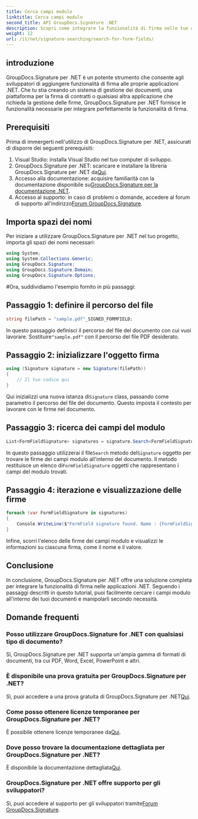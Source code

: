 ```yaml
---
title: Cerca campi modulo
linktitle: Cerca campi modulo
second_title: API GroupDocs.Signature .NET
description: Scopri come integrare la funzionalità di firma nelle tue applicazioni .NET con GroupDocs.Signature per .NET. Segui la nostra guida passo passo per una gestione dei documenti senza problemi.
weight: 12
url: /it/net/signature-searching/search-for-form-fields/
---
```

## introduzione
GroupDocs.Signature per .NET è un potente strumento che consente agli sviluppatori di aggiungere funzionalità di firma alle proprie applicazioni .NET. Che tu stia creando un sistema di gestione dei documenti, una piattaforma per la firma di contratti o qualsiasi altra applicazione che richieda la gestione delle firme, GroupDocs.Signature per .NET fornisce le funzionalità necessarie per integrare perfettamente la funzionalità di firma.
## Prerequisiti
Prima di immergerti nell'utilizzo di GroupDocs.Signature per .NET, assicurati di disporre dei seguenti prerequisiti:
1. Visual Studio: installa Visual Studio nel tuo computer di sviluppo.
2.  GroupDocs.Signature per .NET: scaricare e installare la libreria GroupDocs.Signature per .NET da[Qui](https://releases.groupdocs.com/signature/net/).
3.  Accesso alla documentazione: acquisire familiarità con la documentazione disponibile su[GroupDocs.Signature per la documentazione .NET](https://tutorials.groupdocs.com/signature/net/).
4.  Accesso al supporto: in caso di problemi o domande, accedere al forum di supporto all'indirizzo[Forum GroupDocs.Signature](https://forum.groupdocs.com/c/signature/13).

## Importa spazi dei nomi
Per iniziare a utilizzare GroupDocs.Signature per .NET nel tuo progetto, importa gli spazi dei nomi necessari:
```csharp
using System;
using System.Collections.Generic;
using GroupDocs.Signature;
using GroupDocs.Signature.Domain;
using GroupDocs.Signature.Options;
```
#Ora, suddividiamo l'esempio fornito in più passaggi:
## Passaggio 1: definire il percorso del file
```csharp
string filePath = "sample.pdf"_SIGNED_FORMFIELD;
```
 In questo passaggio definisci il percorso del file del documento con cui vuoi lavorare. Sostituire`"sample.pdf"` con il percorso del file PDF desiderato.
## Passaggio 2: inizializzare l'oggetto firma
```csharp
using (Signature signature = new Signature(filePath))
{
    // Il tuo codice qui
}
```
 Qui inizializzi una nuova istanza di`Signature` class, passando come parametro il percorso del file del documento. Questo imposta il contesto per lavorare con le firme nel documento.
## Passaggio 3: ricerca dei campi del modulo
```csharp
List<FormFieldSignature> signatures = signature.Search<FormFieldSignature>(SignatureType.FormField);
```
 In questo passaggio utilizzerai il file`Search` metodo del`Signature` oggetto per trovare le firme dei campi modulo all'interno del documento. Il metodo restituisce un elenco di`FormFieldSignature` oggetti che rappresentano i campi del modulo trovati.
## Passaggio 4: iterazione e visualizzazione delle firme
```csharp
foreach (var FormFieldSignature in signatures)
{
    Console.WriteLine($"FormField signature found. Name : {FormFieldSignature.Name}. Value: {FormFieldSignature.Value}");
}
```
Infine, scorri l'elenco delle firme dei campi modulo e visualizzi le informazioni su ciascuna firma, come il nome e il valore.

## Conclusione
In conclusione, GroupDocs.Signature per .NET offre una soluzione completa per integrare la funzionalità di firma nelle applicazioni .NET. Seguendo i passaggi descritti in questo tutorial, puoi facilmente cercare i campi modulo all'interno dei tuoi documenti e manipolarli secondo necessità.
## Domande frequenti
### Posso utilizzare GroupDocs.Signature for .NET con qualsiasi tipo di documento?
Sì, GroupDocs.Signature per .NET supporta un'ampia gamma di formati di documenti, tra cui PDF, Word, Excel, PowerPoint e altri.
### È disponibile una prova gratuita per GroupDocs.Signature per .NET?
 Sì, puoi accedere a una prova gratuita di GroupDocs.Signature per .NET[Qui](https://releases.groupdocs.com/).
### Come posso ottenere licenze temporanee per GroupDocs.Signature per .NET?
 È possibile ottenere licenze temporanee da[Qui](https://purchase.groupdocs.com/temporary-license/).
### Dove posso trovare la documentazione dettagliata per GroupDocs.Signature per .NET?
 È disponibile la documentazione dettagliata[Qui](https://tutorials.groupdocs.com/signature/net/).
### GroupDocs.Signature per .NET offre supporto per gli sviluppatori?
 Sì, puoi accedere al supporto per gli sviluppatori tramite[Forum GroupDocs.Signature](https://forum.groupdocs.com/c/signature/13).